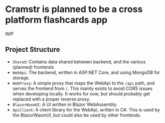 # Cramstr is planned to be a cross platform flashcards app

WIP

## Project Structure
 - `Shared`: Contains data shared between backend, and the various (planned) frontends
 - `WebApi`: The backend, written in ASP.NET Core, and using MongoDB for storage.
 - `WebProxy`: A simple proxy that maps the WebApi to the `/api` path, and serves the frontend from `/`. 
    This mainly exists to avoid CORS issues when developing locally.
    It works for now, but should probably get replaced with a proper reverse proxy.
 - `BlazorWasmUI`: A UI written in Blazor WebAssembly.
 - `ApiClient`: A client library for the WebApi, written in C#. 
    This is used by the BlazorWasmUI, but could also be used by other frontends.